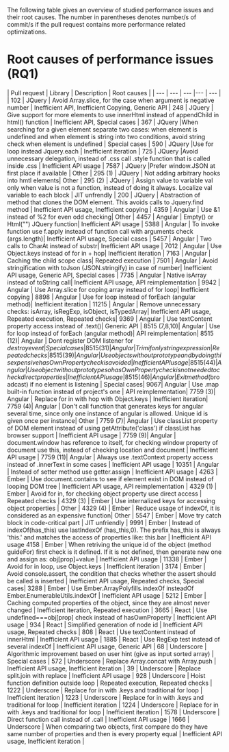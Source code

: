 The following table gives an overview of studied performance issues and their root causes. The number in parentheses denotes number/s of commit/s if the pull request contains more performance related optimizations.

# Root causes of performance issues (RQ1)
| Pull request | Library | Description | Root causes | 
| --- | --- | --- |--- | --- | 
| 102 | JQuery | Avoid Array.slice, for the case when argument is negative number | Inefficient API, Inefficient Copying, Generic API |
248 | JQuery | Give support for more elements to use innerHtml instead of appendChild in html() function | Inefficient API, Special cases |
367 | JQuery |When searching for a given element separate two cases: when element is undefined and when element is string into two conditions, avoid string check when element is undefined | Special cases |
590 | JQuery |Use for loop instead Jquery.each | Inefficient iteration |
725 | JQuery |Avoid unnecessary delegation, instead of .css call .style function that is called inside .css | Inefficient API usage |
7587 | JQuery |Prefer window.JSON at first place if available | Other |
295 (1) | JQuery | Not adding arbitrary hooks into hmtl elements| Other |
295 (2) | JQuery | Assign value to variable val only when value is not a function, instead of doing it always. Localize val variable to each block | JIT unfrendly |
200 | JQuery | Abstraction of method that clones the DOM element. This avoids calls to Jquery.find method | Inefficient API usage, Inefficient copying |
4359 | Angular | Use &1 instead of %2 for even odd checking| Other |
4457 | Angular | Empty() or Html("") JQuery function| Inefficient API usage |
5388 | Angular | To invoke function use f.apply instead of function call with arguments check (args.length)| Inefficient API usage, Special cases |
5457 | Angular | Two calls to CharAt instead of substr| Inefficient API usage |
7012 | Angular | Use Object.keys instead of for in + hop| Inefficient iteration |
7163 | Angular | Caching the child scope class| Repeated execution |
7501 | Angular | Avoid stringification with toJson (JSON.stringify) in case of number| Inefficient API usage, Generic API, Special cases |
7735 | Angular | Native isArray instead of toString call| Inefficient API usage, API reimplementation |
9942 | Angular | Use Array.slice for coping array instead of for loop| Inefficient copying |
8898 | Angular | Use for loop instead of forEach (angular method)| Inefficient iteration |
11215 | Angular | Remove unnecessary checks: isArray, isRegExp, isObject, isTypedArray| Inefficient API usage, Repeated execution, Repeated checks|
9369 | Angular | Use textContent property access instead of .text()| Generic API |
8515 (7,8,10)| Angular | Use for loop instead of forEach (angular method)| API reimplementation|
8515 (12)| Angular | Dont register DOM listener for $destroy event| Special cases|
8515 (31)| Angular | Trim if only string expression| Repeated checks|
8515 (39)| Angular | Use objects without prototype and by doing this expensive hasOwnProperty check is avoided| Inefficient API usage|
8515 (44)| Angular | Use object without prototype so hasOwnProperty check is not needed to check direct properties | Inefficient API usage|
8515 (46)| Angular | Exit method ($broadcast) if no element is listening | Special cases|
9067| Angular | Use .map built-in function instead of project's one | API reimplementation|
7759 (3)| Angular | Replace for in with hop with Object.keys | Inefficient iteration|
7759 (4)| Angular | Don't call function that generates keys for angular several time, since only one instance of angular is allowed. Unique id is given once per instance| Other |
7759 (7)| Angular | Use classList property of DOM element instead of using getAttribute('class') if classList has browser support | Inefficient API usage |
7759 (9)| Angular | document.window has reference to itself, for checking window property of document use this, instead of checking location and document | Inefficient API usage |
7759 (11)| Angular | Always use .textContext property access instead of .innerText in some cases | Inefficient API usage |
10351 | Angular | Instead of setter method use getter.assign | Inefficient API usage |
4263 | Ember | Use document.contains to see if element exist in DOM instead of looping DOM tree | Inefficient API usage, API reimplementation |
4329 (1) | Ember | Avoid for in, for checking object property use direct access | Repeated checks |
4329 (3) | Ember | Use internalized keys for accessing object properties | Other |
4329 (4) | Ember | Reduce usage of indexOf, it is considered as an expensive function| Other |
5547 | Ember | Move try catch block in code-critical part | JIT unfriendly |
9991 | Ember | Instead of indexOf(has_this) use lastIndexOf (has_this,0). The prefix has_this is always 'this.' and matches the access of properties like: this.bar | Inefficient API usage
4158 | Ember | When retriving the unique id of the object (method guideFor) first check is it defined. If it is not defined, then generate new one and assign as: obj[prop]=value | Inefficient API usage |
11338 | Ember | Avoid for in loop, use Object.keys | Inefficient iteration |
3174 | Ember | Avoid console.assert, the condition that checks whether the assert should be called is inserted | Inefficient API usage, Repeated checks, Special cases|
3288 | Ember | Use Ember.ArrayPolyfills.indexOf insteadOf Ember.EnumerableUtils.indexOf | Inefficient API usage |
5212 | Ember | Caching computed properties of the object, since they are almost never changed | Inefficient iteration, Repeated execution |
3665 | React | Use undefined===obj[prop] check instead of hasOwnProperty | Inefficient API usage |
934 | React | Simplified generation of node id | Inefficient API usage, Repeated checks |
808 | React | Use textContent instead of innerHtml | Inefficient API usage |
1885 | React | Use RegExp test instead of several indexOf | Inefficient API usage, Generic API |
68 | Underscore | Algorithmic improvement based on user hint (give as input sorted array) | Special cases |
572 | Underscore | Replace Array.concat with Array.push | Inefficient API usage, Inefficient iteration |
39 | Underscore | Replace split.join with replace | Inefficient API usage |
928 | Underscore | Hoist function definition outside loop | Repeated execution, Repeated checks |
1222 | Underscore | Replace for in with .keys and traditional for loop | Inefficient iteration |
1223 | Underscore | Replace for in with .keys and traditional for loop | Inefficient iteration |
1224 | Underscore | Replace for in with .keys and traditional for loop | Inefficient iteration |
1578 | Underscore | Direct function call instead of .call | Inefficient API usage |
1666 | Underscore | When comparing two objects, first compare do they have same number of properties and then is every property equal | Inefficient API usage, Inefficient iteration |


















